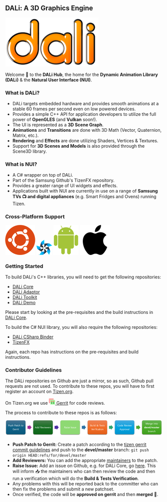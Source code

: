 ## DALi: A 3D Graphics Engine

![](images/dali.png)

Welcome :wave: to the **DALi Hub**, the home for the **Dynamic Animation Library (DALi)** & the **Natural User Interface (NUI)**.

### What is DALi?
* DALi targets embedded hardware and provides smooth animations at a stable 60 frames per second even on low powered devices. 
* Provides a simple C++ API for application developers to utilize the full power of **OpenGLES** (and **Vulkan** soon!).
* The UI is represented as a **3D Scene Graph**.
* **Animations** and **Transitions** are done with 3D Math (Vector, Quaternion, Matrix, etc.).
* **Rendering** and **Effects** are done utilizing Shaders, Vertices & Textures.
* Support for **3D Scenes and Models** is also provided through the Scene3D library.

### What is NUI?
* A C# wrapper on top of DALi.
* Part of the Samsung Github's TizenFX repository.
* Provides a greater range of UI widgets and effects.
* Applications built with NUI are currently in use on a range of **Samsung TVs :tv: and digital appliances** (e.g. Smart Fridges and Ovens) running Tizen.

### Cross-Platform Support
[![Ubuntu](images/platform-ubuntu.svg)](https://ubuntu.com/desktop)
[![Tizen](images/platform-tizen.png)](https://www.tizen.org)
[![Android](images/platform-android.svg)](https://www.android.com)
[![Mac OS X](images/platform-macosx.svg)](https://www.apple.com/macos)

### Getting Started

To build DALi's C++ libraries, you will need to get the following repositories:
 - [DALi Core](https://github.com/dalihub/dali-core)
 - [DALi Adaptor](https://github.com/dalihub/dali-adaptor)
 - [DALi Toolkit](https://github.com/dalihub/dali-toolkit)
 - [DALi Demo](https://github.com/dalihub/dali-demo)

Please start by looking at the pre-requisites and the build instructions in [DALi Core](https://github.com/dalihub/dali-core?tab=readme-ov-file#build-instructions).

To build the C# NUI library, you will also require the following repositories:
 - [DALi CSharp Binder](https://github.com/dalihub/dali-csharp-binder)
 - [TizenFX](https://github.com/dalihub/TizenFX)

Again, each repo has instructions on the pre-requisites and build instructions.

### Contributor Guidelines
The DALi repositories on Github are just a mirror, so as such, Github pull requests are not used.
To contribute to these repos, you will have to first register an account on [Tizen.org](https://www.tizen.org/user/register).

On Tizen.org we use [![](images/gerrit-logo.png) Gerrit](https://review.tizen.org/) for code reviews.

The process to contribute to these repos is as follows:

![](images/process.png)
- **Push Patch to Gerrit:** Create a patch according to the [tizen gerrit commit guidelines](https://docs.tizen.org/platform/developing/contributing/) and push to the **devel/master** branch:
  ```git push origin HEAD:refs/for/devel/master```
- **Add Reviewers:** You can add the appropriate [maintainers](https://review.tizen.org/gerrit/#/admin/groups/740,members) to the patch.
- **Raise Issue:** Add an issue on Github, e.g. for DALi Core, go [here](https://github.com/dalihub/dali-core/issues). 
  This will inform :inbox_tray: the maintainers who can then review the code and then run a verification which will do the **Build & Tests Verification**.
- Any problems with this will be reported back to the committer who can then fix the problems and submit a new patchset.
- Once verified, the code will be **approved on gerrit** and then **merged** :superhero:.